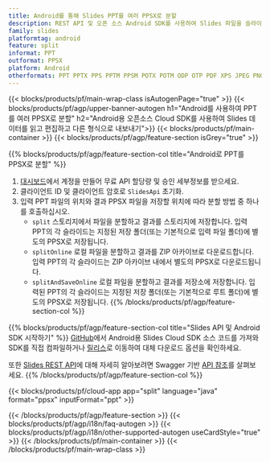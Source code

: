 ```yaml
---
title: Android를 통해 Slides PPT를 여러 PPSX로 분할
description: REST API 및 오픈 소스 Android SDK를 사용하여 Slides 파일을 슬라이드로 분할
family: slides
platformtag: android
feature: split
informat: PPT
outformat: PPSX
platform: Android
otherformats: PPT PPTX PPS PPTM PPSM POTX POTM ODP OTP PDF XPS JPEG PNG BMP TIFF SVG HTML5 GIF XAML
---
```


{{< blocks/products/pf/main-wrap-class isAutogenPage="true" >}}
{{< blocks/products/pf/agp/upper-banner-autogen h1="Android를 사용하여 PPT를 여러 PPSX로 분할" h2="Android용 오픈소스 Cloud SDK를 사용하여 Slides 데이터를 읽고 편집하고 다른 형식으로 내보내기">}}
{{< blocks/products/pf/main-container >}}
{{< blocks/products/pf/agp/feature-section isGrey="true" >}}

{{% blocks/products/pf/agp/feature-section-col title="Android로 PPT를 PPSX로 분할" %}}
1. <a href="https://dashboard.aspose.cloud/">대시보드</a>에서 계정을 만들어 무료 API 할당량 및 승인 세부정보를 받으세요.
1. 클라이언트 ID 및 클라이언트 암호로 ```SlidesApi``` 초기화.
1. 입력 PPT 파일의 위치와 결과 PPSX 파일을 저장할 위치에 따라 분할 방법 중 하나를 호출하십시오.
    - ```split``` 스토리지에서 파일을 분할하고 결과를 스토리지에 저장합니다. 입력 PPT의 각 슬라이드는 지정된 저장 폴더(또는 기본적으로 입력 파일 폴더)에 별도의 PPSX로 저장됩니다.
    - ```splitOnline``` 로컬 파일을 분할하고 결과를 ZIP 아카이브로 다운로드합니다. 입력 PPT의 각 슬라이드는 ZIP 아카이브 내에서 별도의 PPSX로 다운로드됩니다.
    - ```splitAndSaveOnline``` 로컬 파일을 분할하고 결과를 저장소에 저장합니다. 입력된 PPT의 각 슬라이드는 지정된 저장 폴더(또는 기본적으로 루트 폴더)에 별도의 PPSX로 저장됩니다.
{{% /blocks/products/pf/agp/feature-section-col %}}

{{% blocks/products/pf/agp/feature-section-col title="Slides API 및 Android SDK 시작하기" %}}
[GitHub](https://github.com/aspose-slides-cloud/aspose-slides-cloud-android)에서 Android용 Slides Cloud SDK 소스 코드를 가져와 SDK를 직접 컴파일하거나 [릴리스](https://releases.aspose.cloud/)로 이동하여 대체 다운로드 옵션을 확인하세요.

또한 [Slides REST API](https://products.aspose.cloud/slides/curl/)에 대해 자세히 알아보려면 Swagger 기반 [API 참조](https://apireference.aspose.cloud/slides/)를 살펴보세요.
{{% /blocks/products/pf/agp/feature-section-col %}}

{{< blocks/products/pf/cloud-app app="split" language="java" format="ppsx" inputFormat="ppt" >}}

{{< /blocks/products/pf/agp/feature-section >}}
{{< blocks/products/pf/agp/i18n/faq-autogen >}}
{{< blocks/products/pf/agp/i18n/other-supported-autogen useCardStyle="true" >}}
{{< /blocks/products/pf/main-container >}}
{{< /blocks/products/pf/main-wrap-class >}}
